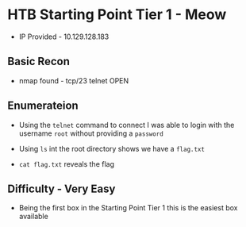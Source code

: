 # HTB Starting Point Tier 1 - Meow

- IP Provided - 10.129.128.183

## Basic Recon

- nmap found - tcp/23 telnet OPEN

## Enumerateion

- Using the `telnet` command to connect I was able to login with the username `root` without providing a `password`

- Using `ls` int the root directory shows we have a `flag.txt`

- `cat flag.txt` reveals the flag

## Difficulty - Very Easy

- Being the first box in the Starting Point Tier 1 this is the easiest box available

